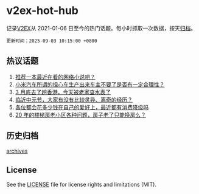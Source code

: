 # v2ex-hot-hub

 记录[V2EX](https://www.v2ex.com/)从 2021-01-06 日至今的热门话题。每小时抓取一次数据，按天[归档](archives)。

`更新时间：2025-09-03 10:15:00 +0800`

## 热议话题

1. [推荐一本最近在看的网络小说吧？](https://www.v2ex.com/t/1156494)
1. [小米汽车所谓的担心车生产出来车主不要了是否有一定合理性？](https://www.v2ex.com/t/1156503)
1. [3 月底去了趟香港，今天被老家查水表了](https://www.v2ex.com/t/1156490)
1. [临近中元节，大家有没有比较灵异、离奇的经历？](https://www.v2ex.com/t/1156518)
1. [各位都会花多少钱在自己的爱好上，最近都有消费降级吗](https://www.v2ex.com/t/1156627)
1. [20 年的楼梯房老小区各种问题，房子老了只能换房么？](https://www.v2ex.com/t/1156497)

## 历史归档

[archives](archives)

## License

See the [LICENSE](LICENSE) file for license rights and limitations (MIT).

